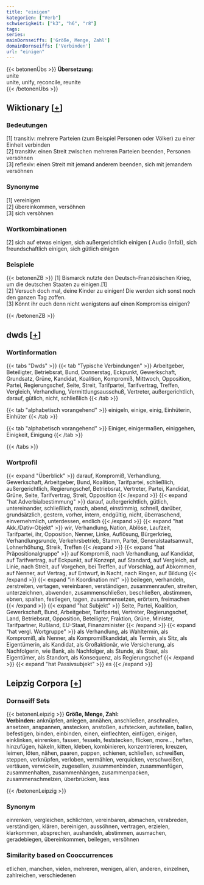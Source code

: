 ```yaml
---
title: "einigen"
kategorien: ["Verb"]
schwierigkeit: ["k3", "h6", "r8"]
tags:
series:
mainDornseiffs: ['Größe, Menge, Zahl']
domainDornseiffs: ['Verbinden']
url: "einigen"
---
```


{{< betonenÜbs >}}
**Übersetzung:**  
unite  
unite, unify, reconcile, reunite  
{{< /betonenÜbs >}}

## Wiktionary [[+](https://de.wiktionary.org/wiki/einigen)]

### Bedeutungen
[1] transitiv: mehrere Parteien (zum Beispiel Personen oder Völker) zu einer Einheit verbinden  
[2] transitiv: einen Streit zwischen mehreren Parteien beenden, Personen versöhnen  
[3] reflexiv: einen Streit mit jemand anderem beenden, sich mit jemandem versöhnen  

### Synonyme
[1] vereinigen  
[2] übereinkommen, versöhnen  
[3] sich versöhnen  

### Wortkombinationen
[2] sich auf etwas einigen, sich außergerichtlich einigen ( Audio (Info)), sich freundschaftlich einigen, sich gütlich einigen  

### Beispiele
{{< betonenZB >}}
[1] Bismarck nutzte den Deutsch-Französischen Krieg, um die deutschen Staaten zu einigen.[1]  
[2] Versuch doch mal, deine Kinder zu einigen! Die werden sich sonst noch den ganzen Tag zoffen.  
[3] Könnt ihr euch denn nicht wenigstens auf einen Kompromiss einigen?  

{{< /betonenZB >}}


## dwds [[+](https://www.dwds.de/wb/einigen)]

### Wortinformation
{{< tabs "Dwds" >}}
{{< tab "Typische Verbindungen" >}}
Arbeitgeber, Beteiligter, Betriebsrat, Bund, Donnerstag, Eckpunkt, Gewerkschaft, Grundsatz, Grüne, Kandidat, Koalition, Kompromiß, Mittwoch, Opposition, Partei, Regierungschef, Seite, Streit, Tarifpartei, Tarifvertrag, Treffen, Vergleich, Verhandlung, Vermittlungsausschuß, Vertreter, außergerichtlich, darauf, gütlich, nicht, schließlich
{{< /tab >}}

{{< tab "alphabetisch vorangehend" >}}
einigeln, einige, einig, Einhüterin, Einhüter
{{< /tab >}}

{{< tab "alphabetisch vorangehend" >}}
Einiger, einigermaßen, einiggehen, Einigkeit, Einigung
{{< /tab >}}

{{< /tabs >}}

### Wortprofil
{{< expand "Überblick" >}} darauf, Kompromiß, Verhandlung, Gewerkschaft, Arbeitgeber, Bund, Koalition, Tarifpartei, schließlich, außergerichtlich, Regierungschef, Betriebsrat, Vertreter, Partei, Kandidat, Grüne, Seite, Tarifvertrag, Streit, Opposition {{< /expand >}}
{{< expand "hat Adverbialbestimmung" >}} darauf, außergerichtlich, gütlich, untereinander, schließlich, rasch, abend, einstimmig, schnell, darüber, grundsätzlich, gestern, vorher, intern, endgültig, nicht, überraschend, einvernehmlich, unterdessen, endlich {{< /expand >}}
{{< expand "hat Akk./Dativ-Objekt" >}} wir, Verhandlung, Nation, Ablöse, Laufzeit, Tarifpartei, ihr, Opposition, Nenner, Linke, Auflösung, Bürgerkrieg, Verhandlungsrunde, Verkehrsbetrieb, Stamm, Partei, Generalstaatsanwalt, Lohnerhöhung, Streik, Treffen {{< /expand >}}
{{< expand "hat Präpositionalgruppe" >}} auf Kompromiß, nach Verhandlung, auf Kandidat, auf Tarifvertrag, auf Eckpunkt, auf Konzept, auf Standard, auf Vergleich, auf Linie, nach Streit, auf Vorgehen, bei Treffen, auf Vorschlag, auf Abkommen, auf Nenner, auf Vertrag, auf Entwurf, in Nacht, nach Ringen, auf Bildung {{< /expand >}}
{{< expand "in Koordination mit" >}} beilegen, verhandeln, zerstreiten, vertagen, vereinbaren, verständigen, zusammenraufen, streiten, unterzeichnen, abwenden, zusammenschließen, beschließen, abstimmen, ebnen, spalten, festlegen, tagen, zusammensetzen, erörtern, freimachen {{< /expand >}}
{{< expand "hat Subjekt" >}} Seite, Partei, Koalition, Gewerkschaft, Bund, Arbeitgeber, Tarifpartei, Vertreter, Regierungschef, Land, Betriebsrat, Opposition, Beteiligter, Fraktion, Grüne, Minister, Tarifpartner, Rußland, EU-Staat, Finanzminister {{< /expand >}}
{{< expand "hat vergl. Wortgruppe" >}} als Verhandlung, als Wahltermin, als Kompromiß, als Nenner, als Kompromißkandidat, als Termin, als Sitz, als Eigentümerin, als Kandidat, als Großaktionär, wie Versicherung, als Nachfolgerin, wie Bank, als Nachfolger, als Stunde, als Staat, als Eigentümer, als Standort, als Konsequenz, als Regierungschef {{< /expand >}}
{{< expand "hat Passivsubjekt" >}} es {{< /expand >}}

## Leipzig Corpora [[+](https://corpora.uni-leipzig.de/en/res?word=einigen&corpusId=deu_newscrawl-public_2018)]

### Dornseiff Sets
{{< betonenLeipzig >}}
**Größe, Menge, Zahl:**  
**Verbinden:** anknüpfen, anlegen, annähen, anschließen, anschnallen, ansetzen, anspannen, anstecken, anstoßen, aufstecken, aufstellen, ballen, befestigen, binden, einbinden, einen, einflechten, einfügen, einigen, einklinken, einrenken, fassen, fesseln, feststecken, flicken, more..., heften, hinzufügen, häkeln, kitten, kleben, kombinieren, konzentrieren, kreuzen, leimen, löten, nähen, paaren, pappen, schienen, schließen, schweißen, steppen, verknüpfen, verloben, vermählen, verquicken, verschweißen, vertäuen, verwickeln, zugesellen, zusammenbinden, zusammenfügen, zusammenhalten, zusammenhängen, zusammenpacken, zusammenschmelzen, überbrücken, less  

{{< /betonenLeipzig >}}

### Synonym
einrenken, vergleichen, schlichten, vereinbaren, abmachen, verabreden, verständigen, klären, bereinigen, aussöhnen, vertragen, erzielen, klarkommen, absprechen, aushandeln, abstimmen, ausmachen, geradebiegen, übereinkommen, beilegen, versöhnen


### Similarity based on Cooccurrences
etlichen, manchen, vielen, mehreren, wenigen, allen, anderen, einzelnen, zahlreichen, verschiedenen


